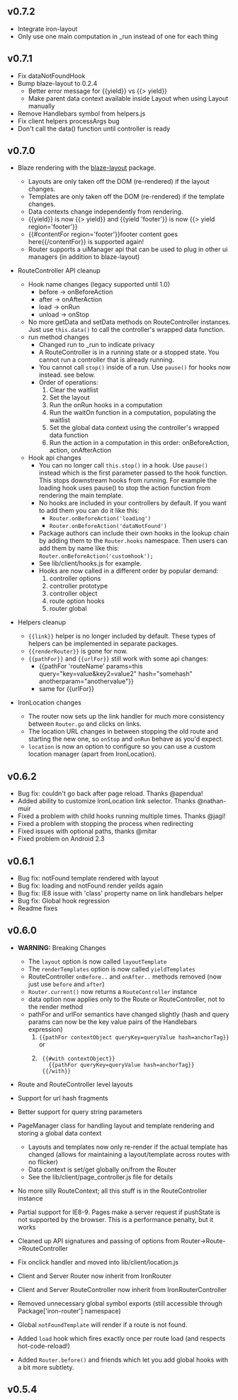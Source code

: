 ## v0.7.2
* Integrate iron-layout
* Only use one main computation in _run instead of one for each thing

## v0.7.1
* Fix dataNotFoundHook
* Bump blaze-layout to 0.2.4
  * Better error message for {{yield}} vs {{> yield}}
  * Make parent data context available inside Layout when using Layout manually
* Remove Handlebars symbol from helpers.js
* Fix client helpers processArgs bug
* Don't call the data() function until controller is ready

## v0.7.0
* Blaze rendering with the [blaze-layout](https://github.com/eventedmind/blaze-layout) package.
  * Layouts are only taken off the DOM (re-rendered) if the layout changes.
  * Templates are only taken off the DOM (re-rendered) if the template changes.
  * Data contexts change independently from rendering.
  * {{yield}} is now {{> yield}} and {{yield 'footer'}} is now {{> yield region='footer'}}
  * {{#contentFor region='footer'}}footer content goes here{{/contentFor}} is supported again!
  * Router supports a uiManager api that can be used to plug in other ui managers (in addition to blaze-layout)
* RouteController API cleanup
  * Hook name changes (legacy supported until 1.0)
    * before -> onBeforeAction
    * after -> onAfterAction
    * load -> onRun
    * unload -> onStop
  * No more getData and setData methods on RouteController instances. Just use `this.data()` to call the controller's wrapped data function.
  * run method changes
    * Changed run to _run to indicate privacy
    * A RouteController is in a running state or a stopped state. You cannot run a controller that is already running.
    * You cannot call `stop()` inside of a run. Use `pause()` for hooks now instead. see below.
    * Order of operations:
      1. Clear the waitlist
      2. Set the layout
      3. Run the onRun hooks in a computation
      4. Run the waitOn function in a computation, populating the waitlist
      5. Set the global data context using the controller's wrapped data function
      6. Run the action in a computation in this order: onBeforeAction, action, onAfterAction
  * Hook api changes
    * You can no longer call `this.stop()` in a hook. Use `pause()` instead which is the first parameter passed to the hook function. This stops downstream hooks from running. For example the loading hook uses pause() to stop the action function from rendering the main template.
    * No hooks are included in your controllers by default. If you want to add them you can do it like this:
      * `Router.onBeforeAction('loading')`
      * `Router.onBeforeAction('dataNotFound')`
    * Package authors can include their own hooks in the lookup chain by adding them to the `Router.hooks` namespace. Then users can add them by name like this: `Router.onBeforeAction('customhook');`
    * See lib/client/hooks.js for example.
    * Hooks are now called in a different order by popular demand:
      1. controller options
      2. controller prototype
      3. controller object
      4. route option hooks
      5. router global
      
* Helpers cleanup
  * `{{link}}` helper is no longer included by default. These types of helpers can be implemented in separate packages.
  * `{{renderRouter}}` is gone for now.
  * `{{pathFor}}` and `{{urlFor}}` still work with some api changes:
    * {{pathFor 'routeName' params=this query="key=value&key2=value2" hash="somehash" anotherparam="anothervalue"}}
    * same for {{urlFor}}

* IronLocation changes
  * The router now sets up the link handler for much more consistency between `Router.go` and clicks on links.
  * The location URL changes in between stopping the old route and starting the new one, so `onStop` and `onRun` behave as you'd expect.
  * `location` is now an option to configure so you can use a custom location manager (apart from IronLocation).

## v0.6.2
* Bug fix: couldn't go back after page reload. Thanks @apendua!
* Added ability to customize IronLocation link selector. Thanks @nathan-muir
* Fixed a problem with child hooks running multiple times. Thanks @jagi!
* Fixed a problem with stopping the process when redirecting
* Fixed issues with optional paths, thanks @mitar
* Fixed problem on Android 2.3



## v0.6.1
* Bug fix: notFound template rendered with layout
* Bug fix: loading and notFound render yeilds again
* Bug fix: IE8 issue with 'class' property name on link handlebars helper
* Bug fix: Global hook regression
* Readme fixes

## v0.6.0
* **WARNING:** Breaking Changes
  * The `layout` option is now called `layoutTemplate`
  * The `renderTemplates` option is now called `yieldTemplates`
  * RouteController `onBefore..` and `onAfter..` methods removed (now just use
    `before` and `after`)
  * `Router.current()` now returns a `RouteController` instance
  * data option now applies only to the Route or RouteController, not to the render method
  * pathFor and urlFor semantics have changed slightly (hash and query params can now be the key value pairs of the Handlebars expression)
    1. `{{pathFor contextObject queryKey=queryValue hash=anchorTag}}`
    or
    2. ```
        {{#with contextObject}} 
          {{pathFor queryKey=queryValue hash=anchorTag}}
        {{/with}}
       ```

* Route and RouteController level layouts
* Support for url hash fragments
* Better support for query string parameters
* PageManager class for handling layout and template rendering and storing a global data context
  * Layouts and templates now only re-render if the actual template has changed (allows for maintaining a layout/template across routes with no flicker)
  * Data context is set/get globally on/from the Router
  * See the lib/client/page_controller.js file for details
* No more silly RouteContext; all this stuff is in the RouteController instance
* Partial support for IE8-9. Pages make a server request if pushState is not supported by the browser. This is a performance penalty, but it works
* Cleaned up API signatures and passing of options from Router->Route->RouteController
* Fix onclick handler and moved into lib/client/location.js
* Client and Server Router now inherit from IronRouter
* Client and Server RouteController now inherit from IronRouterController
* Removed unnecessary global symbol exports (still accessible through Package['iron-router'] namespace)
* Global `notFoundTemplate` will render if a route is not found.
* Added `load` hook which fires exactly once per route load (and respects hot-code-reload!)
* Added `Router.before()` and friends which let you add global hooks with a bit more subtlety.

## v0.5.4
